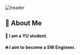<div>
  
  <!--Header-->
  ![header](https://capsule-render.vercel.app/api?type=blur&color=gradient&height=300&section=header&text=0w0)
  
</div>

<div>
  <!--Body-->
  
  ## 👀 About Me
  #### :raising_hand: I am a YU student.<br/>
  #### :fire: I aim to become a SW Engineer.<br/>
  <br/>
  <br/>
  
